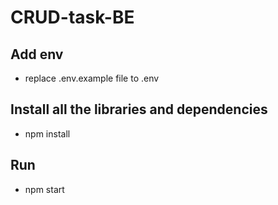 # CRUD-task-BE

## Add env
* replace .env.example file to .env 

## Install all the libraries and dependencies 
* npm install

## Run 
* npm start
